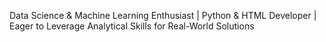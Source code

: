 Data Science & Machine Learning Enthusiast | Python & HTML Developer | Eager to Leverage Analytical Skills for Real-World Solutions
